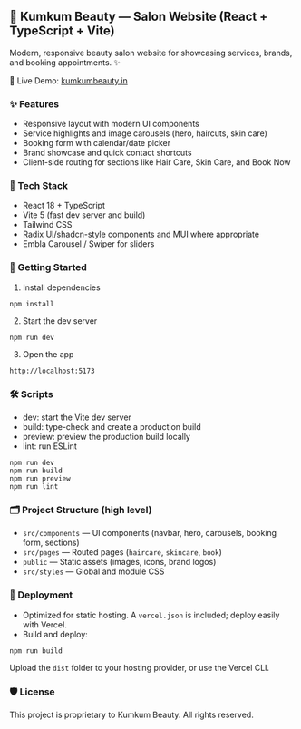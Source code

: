 ## 💄 Kumkum Beauty — Salon Website (React + TypeScript + Vite)

Modern, responsive beauty salon website for showcasing services, brands, and booking appointments. ✨

🔗 Live Demo: [kumkumbeauty.in](https://kumkumbeauty.in)

### ✨ Features
- Responsive layout with modern UI components
- Service highlights and image carousels (hero, haircuts, skin care)
- Booking form with calendar/date picker
- Brand showcase and quick contact shortcuts
- Client-side routing for sections like Hair Care, Skin Care, and Book Now

### 🧰 Tech Stack
- React 18 + TypeScript
- Vite 5 (fast dev server and build)
- Tailwind CSS
- Radix UI/shadcn-style components and MUI where appropriate
- Embla Carousel / Swiper for sliders

### 🚀 Getting Started
1) Install dependencies
```
npm install
```
2) Start the dev server
```
npm run dev
```
3) Open the app
```
http://localhost:5173
```

### 🛠️ Scripts
- dev: start the Vite dev server
- build: type-check and create a production build
- preview: preview the production build locally
- lint: run ESLint

```
npm run dev
npm run build
npm run preview
npm run lint
```

### 🗂️ Project Structure (high level)
- `src/components` — UI components (navbar, hero, carousels, booking form, sections)
- `src/pages` — Routed pages (`haircare`, `skincare`, `book`)
- `public` — Static assets (images, icons, brand logos)
- `src/styles` — Global and module CSS

### 🚢 Deployment
- Optimized for static hosting. A `vercel.json` is included; deploy easily with Vercel.
- Build and deploy:
```
npm run build
```
Upload the `dist` folder to your hosting provider, or use the Vercel CLI.

### 🛡️ License
This project is proprietary to Kumkum Beauty. All rights reserved.
